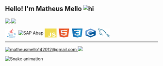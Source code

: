 ## Hello! I'm Matheus Mello <img src="https://user-images.githubusercontent.com/1303154/88677602-1635ba80-d120-11ea-84d8-d263ba5fc3c0.gif" width="28px" alt="hi">

<div style="display: inline">
  <a href="https://github.com/mmmello">
    <img height="180em" align="center" src="https://github-readme-stats.vercel.app/api?username=mmmello&show_icons=true&theme=dark&include_all_commits=true&count_private=true"/>
    <img height="180em" align="center" src="https://github-readme-stats.vercel.app/api/top-langs/?username=mmmello&layout=compact&langs_count=7&theme=dark"/>
  </a>
</div>

</br>
  
<div style="display: inline_block"><br>
  <img align="center" title="Java" alt="Java" height="30" width="40" src="https://raw.githubusercontent.com/devicons/devicon/master/icons/java/java-original.svg">
  <img align="center" title="SAP Abap" alt="SAP Abap" height="30" width="55" src="https://img.shields.io/badge/SAP-0FAAFF?style=for-the-badge&logo=sap&logoColor=white">
  <img align="center" title="Java Script" alt="Java Script" height="30" width="40" src="https://raw.githubusercontent.com/devicons/devicon/master/icons/javascript/javascript-plain.svg">
  <img align="center" title="HTML5" alt="HTML" height="30" width="40" src="https://raw.githubusercontent.com/devicons/devicon/master/icons/html5/html5-original.svg">
  <img align="center" title="CSS3" alt="CSS" height="30" width="40" src="https://raw.githubusercontent.com/devicons/devicon/master/icons/css3/css3-original.svg">
  <img align="center" title="C" alt="C" height="30" width="40" src="https://raw.githubusercontent.com/devicons/devicon/master/icons/c/c-original.svg">
  <img align="center" title="MySQL" alt="MySQL" height="30" width="40" src="https://raw.githubusercontent.com/devicons/devicon/master/icons/mysql/mysql-original.svg">
</div>
  
  <hr>
  
  <div>
    <a href = "mailto:matheusmello142012@gmail.com" target="_blank">
      <img title="matheusmello142012@gmail.com" src="https://img.shields.io/badge/Gmail-D14836?style=for-the-badge&logo=gmail&logoColor=white">
    </a>
    <a href="www.linkedin.com/in/matheus-mello-da-silva/" target="_blank">
      <img src="https://img.shields.io/badge/-LinkedIn-%230077B5?style=for-the-badge&logo=linkedin&logoColor=white">
    </a>
  </div>
  
  ![Snake animation](https://github.com/mmmello/mmmello/blob/output/github-contribution-grid-snake.svg) 
